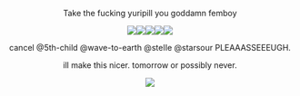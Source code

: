 <p align="center"> Take the fucking yuripill you goddamn femboy

  <p align="center"><img src="https://files.catbox.moe/id43bu.gif"><img src="https://files.catbox.moe/k7kog9.gif"><img src="https://files.catbox.moe/03lcs8.gif"><img src="https://files.catbox.moe/qd8427.gif"><img src="https://files.catbox.moe/qauwom.gif">

  <p align="center"> cancel @5th-child @wave-to-earth @steIIe @starsour PLEAAASSEEEUGH.
  <p align="center"> ill make this nicer. tomorrow or possibly never.

  <p align="center"> <img src="https://media.discordapp.net/attachments/1152286049888899203/1219580722512400465/GJAelNtXcAAi5Rk.png?ex=660bd20e&is=65f95d0e&hm=10e72fa316ac81bf0c9d32ec9575c916298a3f58ea44f035ef3cf5668625fbd8&=&format=webp&quality=lossless&width=538&height=350">
  <p align="center"> 
